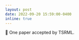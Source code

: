 ```yaml
---
layout: post
date: 2022-09-20 15:59:00-0400
inline: true
---
```


:partying_face: One paper accepted by TSRML.

